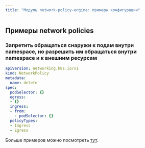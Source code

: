 ```yaml
---
title: "Модуль network-policy-engine: примеры конфигурации"
---
```


## Примеры network policies
### Запретить обращаться снаружи к подам внутри namespace, но разрешить им обращаться внутри namespace и к внешним ресурсам

```yaml
apiVersion: networking.k8s.io/v1
kind: NetworkPolicy
metadata:
  name: delete
spec:
  podSelector: {}
  egress:
  - {}
  ingress:
  - from:
    - podSelector: {}
  policyTypes:
  - Ingress
  - Egress
```

Больше примеров можно посмотреть [тут](https://github.com/ahmetb/kubernetes-network-policy-recipes).
